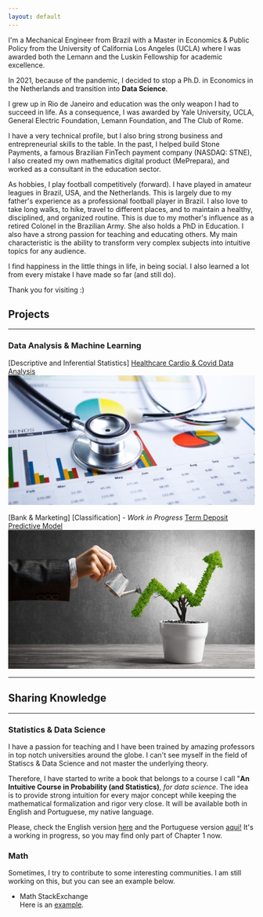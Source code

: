 ```yaml
---
layout: default
---
```


I'm a Mechanical Engineer from Brazil with a Master in Economics & Public Policy from the University of California Los Angeles (UCLA) where I was awarded both the Lemann and the Luskin Fellowship for academic excellence. 

In 2021, because of the pandemic, I decided to stop a Ph.D. in Economics in the Netherlands and transition into **Data Science**.

I grew up in Rio de Janeiro and education was the only weapon I had to succeed in life. As a consequence, I was awarded by Yale University, UCLA, General Electric Foundation, Lemann Foundation, and The Club of Rome.

I have a very technical profile, but I also bring strong business and entrepreneurial skills to the table. In the past, I helped build Stone Payments, a famous Brazilian FinTech payment company (NASDAQ: STNE), I also created my own mathematics digital product (MePrepara), and worked as a consultant in the education sector.

As hobbies, I play football competitively (forward). I have played in amateur leagues in Brazil, USA, and the Netherlands. This is largely due to my father's experience as a professional football player in Brazil. I also love to take long walks, to hike, travel to different places, and to maintain a healthy, disciplined, and organized routine. This is due to my mother's influence as a retired Colonel in the Brazilian Army. She also holds a PhD in Education. I also have a strong passion for teaching and educating others. My main characteristic is the ability to transform very complex subjects into intuitive topics for any audience.

I find happiness in the little things in life, in being social. I also learned a lot from every mistake I have made so far (and still do).

Thank you for visiting :)

## Projects

---

### Data Analysis & Machine Learning

[Descriptive and Inferential Statistics]
[Healthcare Cardio & Covid Data Analysis](https://github.com/caiocvelasco/cardio-covid-project.git)
<img src = "assets/img/health.jfif">

[Bank & Marketing] [Classification] - _Work in Progress_
[Term Deposit Predictive Model](https://github.com/caiocvelasco/ml-project-bank-term-deposit/blob/main/bank-term-deposit-notebook.ipynb)
<img src = "assets/img/fixed-asset.jpg">

--- 

## Sharing Knowledge

---

### Statistics & Data Science
I have a passion for teaching and I have been trained by amazing professors in top notch universities around the globe. I can't see myself in the field of Statiscs & Data Science and not master the underlying theory. 

Therefore, I have started to write a book that belongs to a course I call "**An Intuitive Course in Probability (and Statistics)**, _for data science_. The idea is to provide strong intuition for every major concept while keeping the mathematical formalization and rigor very close. It will be available both in English and Portuguese, my native language.

Please, check the English version [here](https://caiocvelasco.github.io/assets/my_course/An_Intuitive_Course_in_Probability__draft_EN.pdf) and the Portuguese version [aqui!](https://caiocvelasco.github.io/assets/my_course/Um_Curso_Intuitivo_de_Probabilidade__draft_PT.pdf) It's a working in progress, so you may find only part of Chapter 1 now.

### Math
Sometimes, I try to contribute to some interesting communities. I am still working on this, but you can see an example below.

* Math StackExchange\
Here is an [example](https://math.stackexchange.com/a/3444354/727414).

